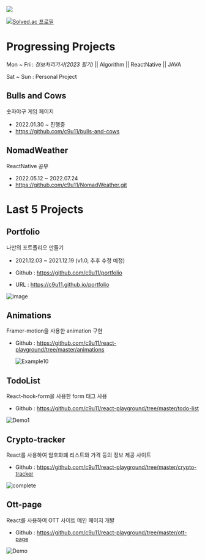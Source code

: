 <a href="https://opgc.me/#/users/c9u11" target="_blank"><img src="https://api.opgc.me/githubs/users/c9u11/tag/?theme=basic" /></a>

[![Solved.ac 프로필](http://mazassumnida.wtf/api/v2/generate_badge?boj=tjrdud6412)](https://solved.ac/tjrdud6412)

# Progressing Projects

Mon ~ Fri : *정보처리기사(2023 필기)* || Algorithm || ReactNative || JAVA

Sat ~ Sun : Personal Project

<!-- 
## INPLAN

자기 관리를 위한 웹 및 어플리케이션 제작
- 2021.11.20 ~ 진행중
- https://github.com/In-Plan
- 오늘 나의 활동 기록 및 피드백, 비교 기능
 -->
<!-- ## JSON PRO
JSON View/Edit/Validate Page
- 2022.01.23 ~ 보류중
- https://github.com/c9u11/json-pro -->

## Bulls and Cows
숫자야구 게임 페이지
- 2022.01.30 ~ 진행중
- https://github.com/c9u11/bulls-and-cows

## NomadWeather
ReactNative 공부
- 2022.05.12 ~ 2022.07.24
- https://github.com/c9u11/NomadWeather.git

# Last 5 Projects

## Portfolio 

나만의 포트폴리오 만들기

- 2021.12.03 ~ 2021.12.19 (v1.0, 추후 수정 예정)

- Github : https://github.com/c9u11/portfolio

- URL : https://c9u11.github.io/portfolio

![image](https://user-images.githubusercontent.com/29428714/146666943-c015884f-3282-40f5-805f-b5c42f1dc992.png)

## Animations

Framer-motion을 사용한 animation 구현

- Github : https://github.com/c9u11/react-playground/tree/master/animations

  ![Example10](https://user-images.githubusercontent.com/29428714/146602836-68538cba-d23f-4dc6-a23e-877be3474089.gif)

## TodoList

React-hook-form을 사용한 form 태그 사용

- Github : https://github.com/c9u11/react-playground/tree/master/todo-list

![Demo1](https://user-images.githubusercontent.com/29428714/162623345-465c9e1d-f629-4cc5-b9a5-3be00b15a122.gif)

## Crypto-tracker

React를 사용하여 암호화폐 리스트와 가격 등의 정보 제공 사이트

- Github : https://github.com/c9u11/react-playground/tree/master/crypto-tracker

![complete](https://user-images.githubusercontent.com/29428714/145825174-a4662338-36ca-435a-9fe7-7113be8b666f.gif)

## Ott-page

React를 사용하여 OTT 사이트 메인 페이지 개발

- Github : https://github.com/c9u11/react-playground/tree/master/ott-page

![Demo](https://user-images.githubusercontent.com/29428714/161424171-cfb0f041-5cd7-4eb1-8a06-8a3c699327da.gif)
